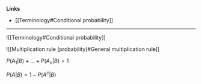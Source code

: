 **Links**
- [[Terminology#Conditional probability]] 
****
![[Terminology#Conditional probability]] 

![[Multiplication rule (probability)#General multiplication rule]]

$P(A_{1}|B) + ... + P(A_{n}|B) = 1$

$P(A|B) = 1 - P(A^{c}|B)$

